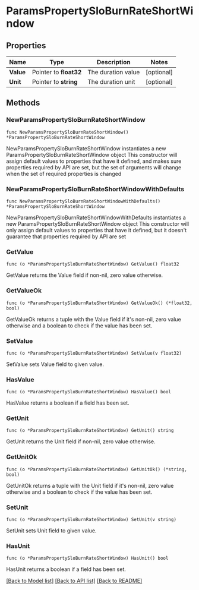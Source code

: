 # ParamsPropertySloBurnRateShortWindow

## Properties

Name | Type | Description | Notes
------------ | ------------- | ------------- | -------------
**Value** | Pointer to **float32** | The duration value | [optional] 
**Unit** | Pointer to **string** | The duration unit | [optional] 

## Methods

### NewParamsPropertySloBurnRateShortWindow

`func NewParamsPropertySloBurnRateShortWindow() *ParamsPropertySloBurnRateShortWindow`

NewParamsPropertySloBurnRateShortWindow instantiates a new ParamsPropertySloBurnRateShortWindow object
This constructor will assign default values to properties that have it defined,
and makes sure properties required by API are set, but the set of arguments
will change when the set of required properties is changed

### NewParamsPropertySloBurnRateShortWindowWithDefaults

`func NewParamsPropertySloBurnRateShortWindowWithDefaults() *ParamsPropertySloBurnRateShortWindow`

NewParamsPropertySloBurnRateShortWindowWithDefaults instantiates a new ParamsPropertySloBurnRateShortWindow object
This constructor will only assign default values to properties that have it defined,
but it doesn't guarantee that properties required by API are set

### GetValue

`func (o *ParamsPropertySloBurnRateShortWindow) GetValue() float32`

GetValue returns the Value field if non-nil, zero value otherwise.

### GetValueOk

`func (o *ParamsPropertySloBurnRateShortWindow) GetValueOk() (*float32, bool)`

GetValueOk returns a tuple with the Value field if it's non-nil, zero value otherwise
and a boolean to check if the value has been set.

### SetValue

`func (o *ParamsPropertySloBurnRateShortWindow) SetValue(v float32)`

SetValue sets Value field to given value.

### HasValue

`func (o *ParamsPropertySloBurnRateShortWindow) HasValue() bool`

HasValue returns a boolean if a field has been set.

### GetUnit

`func (o *ParamsPropertySloBurnRateShortWindow) GetUnit() string`

GetUnit returns the Unit field if non-nil, zero value otherwise.

### GetUnitOk

`func (o *ParamsPropertySloBurnRateShortWindow) GetUnitOk() (*string, bool)`

GetUnitOk returns a tuple with the Unit field if it's non-nil, zero value otherwise
and a boolean to check if the value has been set.

### SetUnit

`func (o *ParamsPropertySloBurnRateShortWindow) SetUnit(v string)`

SetUnit sets Unit field to given value.

### HasUnit

`func (o *ParamsPropertySloBurnRateShortWindow) HasUnit() bool`

HasUnit returns a boolean if a field has been set.


[[Back to Model list]](../README.md#documentation-for-models) [[Back to API list]](../README.md#documentation-for-api-endpoints) [[Back to README]](../README.md)


